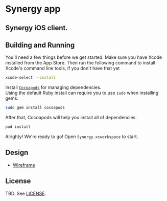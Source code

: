 # Synergy app
Synergy iOS client.
---

## Building and Running
You'll need a few things before we get started. 
Make sure you have Xcode installed from the App Store. 
Then run the following command to install Xcode's command line tools, if you don't have that yet
```sh
xcode-select --install
```

Install [`Cocoapods`](https://cocoapods.org) for managing dependencies.  
Using the default Ruby install can require you to use `sudo` when installing gems.
```sh
sudo gem install cocoapods
```

After that, Cocoapods will help you install all of dependencies.
```sh
pod install
```

Alrighty! We're ready to go! Open `Synergy.xcworkspace` to start.

## Design
- [Wireframe](https://www.figma.com/file/iMYfd6FWGNVF9i65hbxyV4/SDN_synergy_wires?node-id=1%3A2)

## License
TBD. See [LICENSE](https://github.com/bitmark-inc/fbm-apps/blob/master/LICENSE).